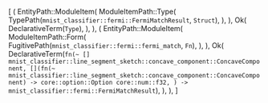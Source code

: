 [
    (
        EntityPath::ModuleItem(
            ModuleItemPath::Type(
                TypePath(`mnist_classifier::fermi::FermiMatchResult`, `Struct`),
            ),
        ),
        Ok(
            DeclarativeTerm(`Type`),
        ),
    ),
    (
        EntityPath::ModuleItem(
            ModuleItemPath::Form(
                FugitivePath(`mnist_classifier::fermi::fermi_match`, `Fn`),
            ),
        ),
        Ok(
            DeclarativeTerm(`fn(~ [] mnist_classifier::line_segment_sketch::concave_component::ConcaveComponent, [](fn(~ mnist_classifier::line_segment_sketch::concave_component::ConcaveComponent) -> core::option::Option core::num::f32, ) -> mnist_classifier::fermi::FermiMatchResult`),
        ),
    ),
]